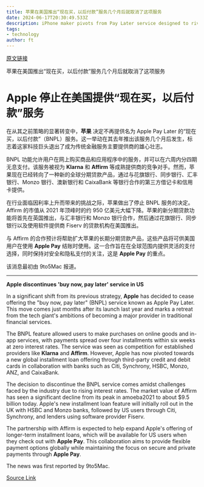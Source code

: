 ```yaml
---
title: 苹果在美国推出“现在买，以后付款”服务几个月后就取消了这项服务
date: 2024-06-17T20:30:49.533Z
description: iPhone maker pivots from Pay Later service designed to rival providers such as Klarna and Affirm
tags: 
- technology
author: ft
---
```


[原文链接](https://ft.com/content/aa6dc2cf-bb8e-4ed7-be25-d725eba37aa8)

苹果在美国推出“现在买，以后付款”服务几个月后就取消了这项服务

# Apple 停止在美国提供“现在买，以后付款”服务 

在从其之前策略的显著转变中，**苹果** 决定不再提供名为 Apple Pay Later 的“现在买，以后付款”（BNPL）服务。这一举动在其去年推出该服务几个月后发生，标志着这家科技巨头退出了成为传统金融服务主要提供商的雄心壮志。

BNPL 功能允许用户在网上购买商品和应用程序中的服务，并可以在六周内分四期无息支付。该服务被视为 **Klarna** 和 **Affirm** 等成熟提供商的竞争对手。然而，苹果现在已经转向了一种新的全球分期贷款产品，通过与花旗银行、同步银行、汇丰银行、Monzo 银行、澳新银行和 CaixaBank 等银行合作的第三方借记卡和信用卡提供。

在行业面临因利率上升而带来的挑战之际，苹果做出了停止 BNPL 服务的决定。Affirm 的市值从 2021 年顶峰时的约 950 亿美元大幅下降。苹果的新分期贷款功能将首先在英国推出，与汇丰银行和 Monzo 银行合作，然后通过花旗银行、同步银行以及使用软件提供商 Fiserv 的贷款机构在美国推出。

与 Affirm 的合作预计将帮助扩大苹果的长期分期贷款产品，这些产品将可供美国用户在使用 **Apple Pay** 结账时使用。这一合作旨在在全球范围内提供灵活的支付选择，同时保持对安全和隐私支付的关注，这是 **Apple Pay** 的重点。

该消息最初由 9to5Mac 报道。

---

 **Apple discontinues 'buy now, pay later' service in US**  

In a significant shift from its previous strategy, **Apple** has decided to cease offering the "buy now, pay later" (BNPL) service known as Apple Pay Later. This move comes just months after its launch last year and marks a retreat from the tech giant's ambitions of becoming a major provider in traditional financial services.

The BNPL feature allowed users to make purchases on online goods and in-app services, with payments spread over four installments within six weeks at zero interest rates. The service was seen as competition for established providers like **Klarna** and **Affirm**. However, Apple has now pivoted towards a new global installment loan offering through third-party credit and debit cards in collaboration with banks such as Citi, Synchrony, HSBC, Monzo, ANZ, and CaixaBank.

The decision to discontinue the BNPL service comes amidst challenges faced by the industry due to rising interest rates. The market value of Affirm has seen a significant decline from its peak in amoeba2021 to about $9.5 billion today. Apple's new installment loan feature will initially roll out in the UK with HSBC and Monzo banks, followed by US users through Citi, Synchrony, and lenders using software provider Fiserv.

The partnership with Affirm is expected to help expand Apple's offering of longer-term installment loans, which will be available for US users when they check out with **Apple Pay**. This collaboration aims to provide flexible payment options globally while maintaining the focus on secure and private payments through **Apple Pay**.

The news was first reported by 9to5Mac.

[Source Link](https://ft.com/content/aa6dc2cf-bb8e-4ed7-be25-d725eba37aa8)

